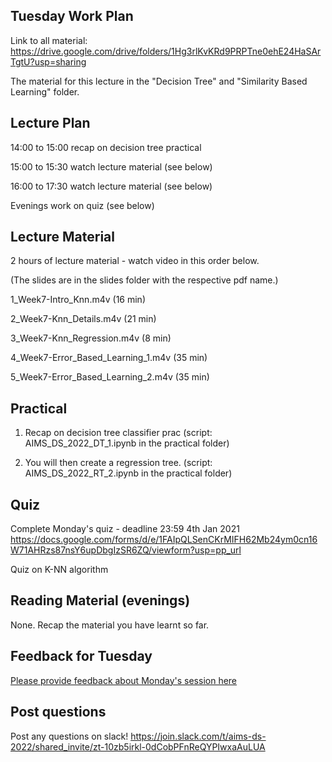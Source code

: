 Tuesday Work Plan
----------------

Link to all material: https://drive.google.com/drive/folders/1Hg3rlKvKRd9PRPTne0ehE24HaSArTgtU?usp=sharing

The material for this lecture in the "Decision Tree" and "Similarity Based Learning" folder.

Lecture Plan
------------

14:00 to 15:00 recap on decision tree practical

15:00 to 15:30 watch lecture material (see below)

16:00 to 17:30 watch lecture material (see below)

Evenings work on quiz (see below)

Lecture Material
----------------
2 hours of lecture material - watch video in this order below.

(The slides are in the slides folder with the respective pdf name.)

1_Week7-Intro_Knn.m4v (16 min)

2_Week7-Knn_Details.m4v (21 min)

3_Week7-Knn_Regression.m4v (8 min)

4_Week7-Error_Based_Learning_1.m4v (35 min)

5_Week7-Error_Based_Learning_2.m4v (35 min)

Practical
---------

1) Recap on decision tree classifier prac (script: AIMS_DS_2022_DT_1.ipynb in the practical folder)

2) You will then create a regression tree. (script: AIMS_DS_2022_RT_2.ipynb in the practical folder)

Quiz
----

Complete Monday's quiz - deadline 23:59 4th Jan 2021 https://docs.google.com/forms/d/e/1FAIpQLSenCKrMIFH62Mb24ym0cn16W71AHRzs87nsY6upDbgIzSR6ZQ/viewform?usp=pp_url

Quiz on K-NN algorithm

Reading Material (evenings)
-----------------

None. Recap the material you have learnt so far.


Feedback for Tuesday
--------
<a href="https://docs.google.com/forms/d/e/1FAIpQLSfLV5AVN2fJFVFHUn9UvAqHPrwP5rCm-2ov8t1tYm_ht_mWeA/viewform?usp=pp_url">Please provide feedback about Monday's session here</a>

Post questions
--------------
Post any questions on slack! https://join.slack.com/t/aims-ds-2022/shared_invite/zt-10zb5irkl-0dCobPFnReQYPIwxaAuLUA



